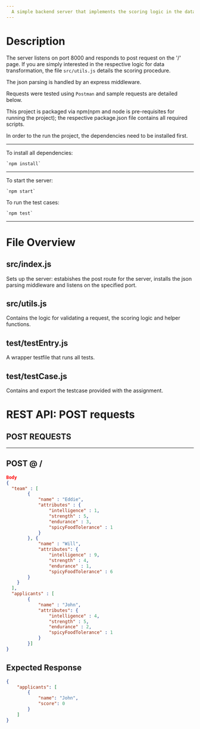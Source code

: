 ```yaml
---
  A simple backend server that implements the scoring logic in the datahouse assignment.
---
```


# Description

The server listens on port 8000 and responds to post request on the '/' page. If you are simply interested in the respective logic for data transformation, the file `src/utils.js` details the scoring procedure.

The json parsing is handled by an express middleware.

Requests were tested using `Postman` and sample requests are detailed below. 

This project is packaged via npm(npm and node is pre-requisites for running the project); the respective package.json file contains all required scripts.

In order to the run the project, the dependencies need to be installed first.

--------------------------------------------------------------------------------

To install all dependencies:

```
`npm install`
```

--------------------------------------------------------------------------------

To start the server:

```
`npm start`
```

To run the test cases:

```
`npm test`
```

--------------------------------------------------------------------------------

# File Overview

## src/index.js
Sets up the server: estabishes the post route for the server, installs the json parsing middleware and listens on the specified port.

## src/utils.js
Contains the logic for validating a request, the scoring logic and helper functions. 

## test/testEntry.js
A wrapper testfile that runs all tests. 

## test/testCase.js
Contains and export the testcase provided with the assignment.

# REST API: POST requests

## POST REQUESTS

--------------------------------------------------------------------------------

## POST @ /

```json
Body
{
  "team" : [
        { 
            "name" : "Eddie",
            "attributes" : {
                "intelligence" : 1,
                "strength" : 5,
                "endurance" : 3,
                "spicyFoodTolerance" : 1
            }
        }, {
            "name" : "Will",
            "attributes": {
                "intelligence" : 9,
                "strength" : 4,
                "endurance" : 1,
                "spicyFoodTolerance" : 6
        }
    }
  ],
  "applicants" : [
        {
            "name" : "John",
            "attributes": {
                "intelligence" : 4,
                "strength" : 5,
                "endurance" : 2,
                "spicyFoodTolerance" : 1
            }
        }]
}
```

## Expected Response

```json
{
    "applicants": [
        {
            "name": "John",
            "score": 0
        }
    ]
}
```
